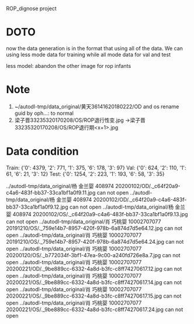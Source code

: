ROP_dignose project

# DOTO
now the data generation is in the format that using all of the data. We can using less mode data for training while all mode data for val and test

less model: abandon the other image for rop infants


# Note 
1. ~/autodl-tmp/data_original/黄天36141620180222/OD and os rename guid by oph...: to normal
2.  梁子晋33235320170208/OS/ROP退行性变<x>.jpg ->梁子晋33235320170208/OS/ROP退行期<x+1>.jpg

# Data condition
Train:
{'0': 4379, '2': 771, '1': 375, '6': 178, '3': 97}
Val:
{'0': 624, '2': 110, '1': 61, '6': 21, '3': 12}
Test:
{'0': 1254, '2': 223, '1': 193, '6': 58, '3': 35}


../autodl-tmp/data_original/杨 金兰婴 408974 20200102/OD/._c64f20a9-c4a6-483f-bb37-33ca1bf1a0f9.11.jpg can not open
../autodl-tmp/data_original/杨 金兰婴 408974 20200102/OD/._c64f20a9-c4a6-483f-bb37-33ca1bf1a0f9.12.jpg can not open
../autodl-tmp/data_original/杨 金兰婴 408974 20200102/OS/._c64f20a9-c4a6-483f-bb37-33ca1bf1a0f9.13.jpg can not open
../autodl-tmp/data_original/肖 巧桃婴 10002707077 20191210/OS/._759e14b7-8957-420f-978b-6a874d7d5e64.12.jpg can not open
../autodl-tmp/data_original/肖 巧桃婴 10002707077 20191210/OS/._759e14b7-8957-420f-978b-6a874d7d5e64.24.jpg can not open
../autodl-tmp/data_original/肖 巧桃婴 10002707077 20200120/OS/._b772034f-3bf1-47ea-9c00-a240fd726e8a.7.jpg can not open
../autodl-tmp/data_original/肖 巧桃婴 10002707077 20200221/OD/._9be889cc-6332-4a8d-b3fc-c8ff74270617.12.jpg can not open
../autodl-tmp/data_original/肖 巧桃婴 10002707077 20200221/OS/._9be889cc-6332-4a8d-b3fc-c8ff74270617.14.jpg can not open
../autodl-tmp/data_original/肖 巧桃婴 10002707077 20200221/OS/._9be889cc-6332-4a8d-b3fc-c8ff74270617.15.jpg can not open
../autodl-tmp/data_original/肖 巧桃婴 10002707077 20200221/OS/._9be889cc-6332-4a8d-b3fc-c8ff74270617.24.jpg can not open
